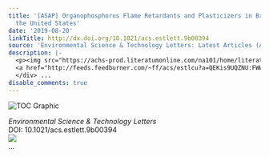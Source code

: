 ```yaml
---
title: '[ASAP] Organophosphorus Flame Retardants and Plasticizers in Breast Milk from
  the United States'
date: '2019-08-20'
linkTitle: http://dx.doi.org/10.1021/acs.estlett.9b00394
source: 'Environmental Science & Technology Letters: Latest Articles (ACS Publications)'
description: |-
  <p><img src="https://achs-prod.literatumonline.com/na101/home/literatum/publisher/achs/journals/content/estlcu/0/estlcu.ahead-of-print/acs.estlett.9b00394/20190813/images/medium/ez9b00394_0002.gif" alt="TOC Graphic"/></p><div><cite>Environmental Science & Technology Letters</cite></div><div>DOI: 10.1021/acs.estlett.9b00394</div><div class="feedflare">
  <a href="http://feeds.feedburner.com/~ff/acs/estlcu?a=QEKis9UQZNU:FWW2md93fBM:yIl2AUoC8zA"><img src="http://feeds.feedburner.com/~ff/acs/estlcu?d=yIl2AUoC8zA" border="0"></img></a>
  </div> ...
disable_comments: true
---
```

<p><img src="https://achs-prod.literatumonline.com/na101/home/literatum/publisher/achs/journals/content/estlcu/0/estlcu.ahead-of-print/acs.estlett.9b00394/20190813/images/medium/ez9b00394_0002.gif" alt="TOC Graphic"/></p><div><cite>Environmental Science & Technology Letters</cite></div><div>DOI: 10.1021/acs.estlett.9b00394</div><div class="feedflare">
<a href="http://feeds.feedburner.com/~ff/acs/estlcu?a=QEKis9UQZNU:FWW2md93fBM:yIl2AUoC8zA"><img src="http://feeds.feedburner.com/~ff/acs/estlcu?d=yIl2AUoC8zA" border="0"></img></a>
</div> ...